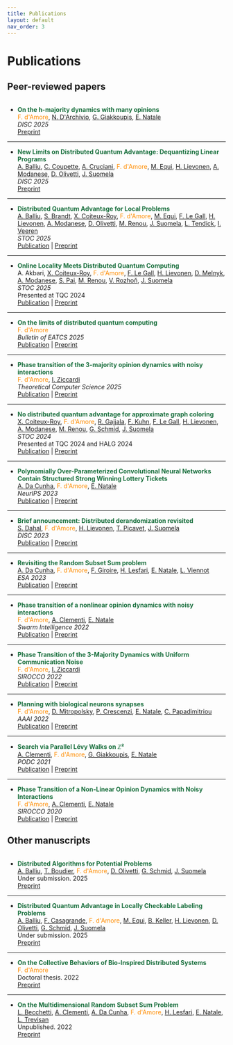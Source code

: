```yaml
---
title: Publications
layout: default
nav_order: 3
---
```

# Publications

## Peer-reviewed papers

<div style="margin-bottom: 2rem;"></div>


- **<span style="color: #196f3d">On the h-majority dynamics with many opinions</span>**  
<span style="color:darkorange">F. d'Amore</span>, [N. D'Archivio](https://sites.google.com/view/niccolo-darchivio/home), [G. Giakkoupis](https://sites.google.com/site/ggiakk/home), [E. Natale](https://natema.github.io/ema-webpage/)  
*DISC 2025*  
[Preprint](https://arxiv.org/abs/2506.20218)

 --- 

- **<span style="color: #196f3d">New Limits on Distributed Quantum Advantage: Dequantizing Linear Programs</span>**  
[A. Balliu](https://alkida.net/), [C. Coupette](https://www.coupette.io/), [A. Cruciani](https://antonio-cruciani.github.io/), <span style="color:darkorange">F. d'Amore</span>, [M. Equi](https://massimoequi.github.io/), [H. Lievonen](https://henriklievonen.fi/), [A. Modanese](https://augusto.modanese.net/), [D. Olivetti](https://olidennis.github.io/), [J. Suomela](https://jukkasuomela.fi/)  
*DISC 2025*  
[Preprint](https://arxiv.org/abs/2506.07574)

 --- 

- **<span style="color: #196f3d">Distributed Quantum Advantage for Local Problems</span>**  
[A. Balliu](https://alkida.net/), [S. Brandt](https://scbrandt.github.io/), [X. Coiteux-Roy](https://scholar.google.com/citations?user=FVy9CeAAAAAJ&hl=fr), <span style="color:darkorange">F. d'Amore</span>, [M. Equi](https://massimoequi.github.io/), [F. Le Gall](http://www.francoislegall.com/), [H. Lievonen](https://henriklievonen.fi/), [A. Modanese](https://augusto.modanese.net/), [D. Olivetti](https://olidennis.github.io/), [M. Renou](https://marcolivierrenou.com/), [J. Suomela](https://jukkasuomela.fi/), [L. Tendick](https://scholar.google.com/citations?user=oRsE2swAAAAJ&hl=de), [I. Veeren](https://scholar.google.com/citations?user=FBf6xssAAAAJ&hl=en)  
*STOC 2025*  
[Publication](https://dl.acm.org/doi/10.1145/3717823.3718233) | [Preprint](https://arxiv.org/abs/2411.03240)

 --- 

- **<span style="color: #196f3d">Online Locality Meets Distributed Quantum Computing</span>**  
A. Akbari, [X. Coiteux-Roy](https://scholar.google.com/citations?user=FVy9CeAAAAAJ&hl=fr), <span style="color:darkorange">F. d'Amore</span>, [F. Le Gall](http://www.francoislegall.com/), [H. Lievonen](https://henriklievonen.fi/), [D. Melnyk](https://darya-melnyk.github.io/), [A. Modanese](https://augusto.modanese.net/), [S. Pai](https://shreyaspai.com/), [M. Renou](https://marcolivierrenou.com/), [V. Rozhoň](https://n.ethz.ch/~rozhonv/), [J. Suomela](https://jukkasuomela.fi/)  
*STOC 2025*  
Presented at TQC 2024  
[Publication](https://dl.acm.org/doi/10.1145/3717823.3718211) | [Preprint](https://arxiv.org/abs/2403.01903)

 --- 

- **<span style="color: #196f3d">On the limits of distributed quantum computing</span>**  
<span style="color:darkorange">F. d'Amore</span>  
*Bulletin of EATCS 2025*  
[Publication](http://bulletin.eatcs.org/index.php/beatcs/article/view/829) | [Preprint](https://arxiv.org/abs/2503.11394)

 --- 

- **<span style="color: #196f3d">Phase transition of the 3-majority opinion dynamics with noisy interactions</span>**  
<span style="color:darkorange">F. d'Amore</span>, [I. Ziccardi](https://sites.google.com/view/isabellaziccardi/)  
*Theoretical Computer Science 2025*  
[Publication](https://www.sciencedirect.com/science/article/pii/S0304397524006479) | [Preprint](https://arxiv.org/abs/2112.03543)

 --- 

- **<span style="color: #196f3d">No distributed quantum advantage for approximate graph coloring</span>**  
[X. Coiteux-Roy](https://scholar.google.com/citations?user=FVy9CeAAAAAJ&hl=fr), <span style="color:darkorange">F. d'Amore</span>, [R. Gajjala](https://sites.google.com/view/rishikeshg), [F. Kuhn](https://ac.informatik.uni-freiburg.de/kuhn/), [F. Le Gall](http://www.francoislegall.com/), [H. Lievonen](https://henriklievonen.fi/), [A. Modanese](https://augusto.modanese.net/), [M. Renou](https://marcolivierrenou.com/), [G. Schmid](https://ac.informatik.uni-freiburg.de/schmid/), [J. Suomela](https://jukkasuomela.fi/)  
*STOC 2024*  
Presented at TQC 2024 and HALG 2024  
[Publication](https://dl.acm.org/doi/10.1145/3618260.3649679) | [Preprint](https://arxiv.org/abs/2307.09444)

 --- 

- **<span style="color: #196f3d">Polynomially Over-Parameterized Convolutional Neural Networks Contain Structured Strong Winning Lottery Tickets</span>**  
[A. Da Cunha](https://arthurwalraven.github.io/), <span style="color:darkorange">F. d'Amore</span>, [E. Natale](https://natema.github.io/ema-webpage/)  
*NeurIPS 2023*  
[Publication](https://papers.nips.cc/paper_files/paper/2023/hash/525338e0d98401a62950bc7c454eb83d-Abstract-Conference.html) | [Preprint](https://arxiv.org/abs/2311.09858)

 --- 

- **<span style="color: #196f3d">Brief announcement: Distributed derandomization revisited</span>**  
[S. Dahal](https://fi.linkedin.com/in/sameep-dahal-27a222160), <span style="color:darkorange">F. d'Amore</span>, [H. Lievonen](https://henriklievonen.fi/), [T. Picavet](https://www.timothepicavet.fr/), [J. Suomela](https://jukkasuomela.fi/)  
*DISC 2023*  
[Publication](https://drops.dagstuhl.de/opus/volltexte/2023/19166/) | [Preprint](https://arxiv.org/abs/2305.07351)

 --- 

- **<span style="color: #196f3d">Revisiting the Random Subset Sum problem</span>**  
[A. Da Cunha](https://arthurwalraven.github.io/), <span style="color:darkorange">F. d'Amore</span>, [F. Giroire](https://www-sop.inria.fr/members/Frederic.Giroire/), [H. Lesfari](https://scholar.google.com/citations?user=c8rrRQoAAAAJ&hl=en), [E. Natale](https://natema.github.io/ema-webpage/), [L. Viennot](https://who.rocq.inria.fr/Laurent.Viennot/)  
*ESA 2023*  
[Publication](https://drops.dagstuhl.de/opus/volltexte/2023/18690/) | [Preprint](https://arxiv.org/abs/2204.13929)

 --- 

- **<span style="color: #196f3d">Phase transition of a nonlinear opinion dynamics with noisy interactions</span>**  
<span style="color:darkorange">F. d'Amore</span>, [A. Clementi](https://www.mat.uniroma2.it/~clementi/), [E. Natale](https://natema.github.io/ema-webpage/)  
*Swarm Intelligence 2022*  
[Publication](https://link.springer.com/article/10.1007/s11721-022-00217-w) | [Preprint](https://arxiv.org/abs/2005.07423)

 --- 

- **<span style="color: #196f3d">Phase Transition of the 3-Majority Dynamics with Uniform Communication Noise</span>**  
<span style="color:darkorange">F. d'Amore</span>, [I. Ziccardi](https://sites.google.com/view/isabellaziccardi/)  
*SIROCCO 2022*  
[Publication](https://link.springer.com/chapter/10.1007/978-3-031-09993-9_6) | [Preprint](https://arxiv.org/abs/2112.03543)

 --- 

- **<span style="color: #196f3d">Planning with biological neurons synapses</span>**  
<span style="color:darkorange">F. d'Amore</span>, [D. Mitropolsky](https://dmitropolsky.github.io/), [P. Crescenzi](https://www.pilucrescenzi.it/), [E. Natale](https://natema.github.io/ema-webpage/), [C. Papadimitriou](https://www.engineering.columbia.edu/faculty/christos-papadimitriou)  
*AAAI 2022*  
[Publication](https://ojs.aaai.org/index.php/AAAI/article/view/19875) | [Preprint](https://arxiv.org/abs/2112.08186)

 --- 

- **<span style="color: #196f3d">Search via Parallel Lévy Walks on &#8484;&#x00B2;</span>**  
[A. Clementi](https://www.mat.uniroma2.it/~clementi/), <span style="color:darkorange">F. d'Amore</span>, [G. Giakkoupis](https://sites.google.com/site/ggiakk/home), [E. Natale](https://natema.github.io/ema-webpage/)  
*PODC 2021*  
[Publication](https://dl.acm.org/doi/10.1145/3465084.3467921) | [Preprint](https://arxiv.org/abs/2004.01562)

 --- 

- **<span style="color: #196f3d">Phase Transition of a Non-Linear Opinion Dynamics with Noisy Interactions</span>**  
<span style="color:darkorange">F. d'Amore</span>, [A. Clementi](https://www.mat.uniroma2.it/~clementi/), [E. Natale](https://natema.github.io/ema-webpage/)  
*SIROCCO 2020*  
[Publication](https://link.springer.com/chapter/10.1007/978-3-030-54921-3_15) | [Preprint](https://arxiv.org/abs/2005.07423)


## Other manuscripts

<div style="margin-bottom: 2rem;"></div>


- **<span style="color: #196f3d">Distributed Algorithms for Potential Problems </span>**  
[A. Balliu](https://alkida.net/), [T. Boudier](https://www.gssi.it/people/students/students-computer-science/item/20010-boudier-thomas), <span style="color:darkorange">F. d'Amore</span>, [D. Olivetti](https://olidennis.github.io/), [G. Schmid](https://ac.informatik.uni-freiburg.de/schmid/), [J. Suomela](https://jukkasuomela.fi/)  
Under submission. 2025   
[Preprint](https://arxiv.org/abs/2507.12038)

 --- 

- **<span style="color: #196f3d">Distributed Quantum Advantage in Locally Checkable Labeling Problems</span>**  
[A. Balliu](https://alkida.net/), [F. Casagrande](https://www.gssi.it/people/students/students-computer-science/item/24583-casagrande-filippo), <span style="color:darkorange">F. d'Amore</span>, [M. Equi](https://massimoequi.github.io/), [B. Keller](https://users.aalto.fi/~kellerb1/), [H. Lievonen](https://henriklievonen.fi/), [D. Olivetti](https://olidennis.github.io/), [G. Schmid](https://ac.informatik.uni-freiburg.de/schmid/), [J. Suomela](https://jukkasuomela.fi/)  
Under submission. 2025   
[Preprint](https://arxiv.org/abs/2504.05191)

 --- 

- **<span style="color: #196f3d">On the Collective Behaviors of Bio-Inspired Distributed Systems</span>**  
<span style="color:darkorange">F. d'Amore</span>  
Doctoral thesis. 2022   
[Preprint](https://cnrs.hal.science/tel-03906167/)

 --- 

- **<span style="color: #196f3d">On the Multidimensional Random Subset Sum Problem</span>**  
[L. Becchetti](https://www.diag.uniroma1.it/~becchett/), [A. Clementi](https://www.mat.uniroma2.it/~clementi/), [A. Da Cunha](https://arthurwalraven.github.io/), <span style="color:darkorange">F. d'Amore</span>, [H. Lesfari](https://scholar.google.com/citations?user=c8rrRQoAAAAJ&hl=en), [E. Natale](https://natema.github.io/ema-webpage/), [L. Trevisan](https://lucatrevisan.github.io/)  
Unpublished. 2022   
[Preprint](https://arxiv.org/abs/2207.13944)
